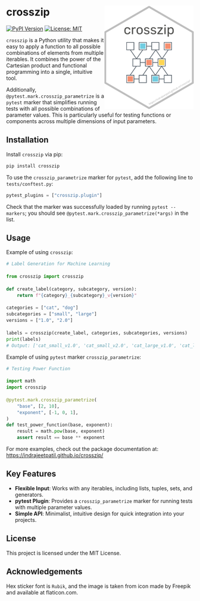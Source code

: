 # crosszip <img src="docs/assets/logo.png" align="right" width="240" />

[![PyPI Version](https://img.shields.io/pypi/v/crosszip.svg)](https://pypi.org/project/crosszip/)
[![License: MIT](https://img.shields.io/badge/license-MIT-blue.svg)](https://opensource.org/licenses/MIT)

`crosszip` is a Python utility that makes it easy to apply a function to all possible combinations of elements from multiple iterables.
It combines the power of the Cartesian product and functional programming into a single, intuitive tool.

Additionally, `@pytest.mark.crosszip_parametrize` is a `pytest` marker that simplifies running tests with all possible combinations of parameter values.
This is particularly useful for testing functions or components across multiple dimensions of input parameters.

## Installation

Install `crosszip` via pip:

```bash
pip install crosszip
```

To use the `crosszip_parametrize` marker for `pytest`, add the following line to `tests/conftest.py`:

```python
pytest_plugins = ["crosszip.plugin"]
```

Check that the marker was successfully loaded by running `pytest --markers`;
you should see `@pytest.mark.crosszip_parametrize(*args)` in the list.

## Usage

Example of using `crosszip`:

```python
# Label Generation for Machine Learning

from crosszip import crosszip

def create_label(category, subcategory, version):
    return f"{category}_{subcategory}_v{version}"

categories = ["cat", "dog"]
subcategories = ["small", "large"]
versions = ["1.0", "2.0"]

labels = crosszip(create_label, categories, subcategories, versions)
print(labels)
# Output: ['cat_small_v1.0', 'cat_small_v2.0', 'cat_large_v1.0', 'cat_large_v2.0', 'dog_small_v1.0', 'dog_small_v2.0', 'dog_large_v1.0', 'dog_large_v2.0']
```

Example of using `pytest` marker `crosszip_parametrize`:

```python
# Testing Power Function

import math
import crosszip

@pytest.mark.crosszip_parametrize(
    "base", [2, 10],
    "exponent", [-1, 0, 1],
)
def test_power_function(base, exponent):
    result = math.pow(base, exponent)
    assert result == base ** exponent
```

For more examples, check out the package documentation at:
<https://indrajeetpatil.github.io/crosszip/>

## Key Features

- **Flexible Input**: Works with any iterables, including lists, tuples, sets, and generators.
- **pytest Plugin**: Provides a `crosszip_parametrize` marker for running tests with multiple parameter values.
- **Simple API**: Minimalist, intuitive design for quick integration into your projects.

## License

This project is licensed under the MIT License.

## Acknowledgements

Hex sticker font is `Rubik`, and the image is taken from icon made by Freepik and available at flaticon.com.
